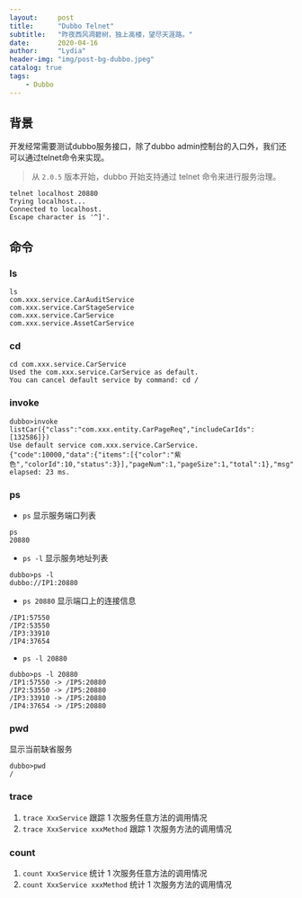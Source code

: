 ```yaml
---
layout:     post
title:      "Dubbo Telnet"
subtitle:   "昨夜西风凋碧树，独上高楼，望尽天涯路。"
date:       2020-04-16
author:     "Lydia"
header-img: "img/post-bg-dubbo.jpeg"
catalog: true
tags:
    - Dubbo
---
```


## 背景

开发经常需要测试dubbo服务接口，除了dubbo admin控制台的入口外，我们还可以通过telnet命令来实现。

>  从 `2.0.5` 版本开始，dubbo 开始支持通过 telnet 命令来进行服务治理。

```
telnet localhost 20880
Trying localhost...
Connected to localhost.
Escape character is '^]'.
```

## 命令

### ls

```
ls
com.xxx.service.CarAuditService
com.xxx.service.CarStageService
com.xxx.service.CarService
com.xxx.service.AssetCarService
```

### cd

```
cd com.xxx.service.CarService
Used the com.xxx.service.CarService as default.
You can cancel default service by command: cd /
```

### invoke

```
dubbo>invoke listCar({"class":"com.xxx.entity.CarPageReq","includeCarIds":[132586]})
Use default service com.xxx.service.CarService.
{"code":10000,"data":{"items":[{"color":"紫色","colorId":10,"status":3}],"pageNum":1,"pageSize":1,"total":1},"msg":"Success","traceId":"18f94fb98cea4b22aaf7b0e44bccca40"}
elapsed: 23 ms.
```

### ps

- `ps` 显示服务端口列表
```
ps 
20880
```

- `ps -l` 显示服务地址列表
```
dubbo>ps -l
dubbo://IP1:20880
```

- `ps 20880` 显示端口上的连接信息
```
/IP1:57550
/IP2:53550
/IP3:33910
/IP4:37654
```

- `ps -l 20880`
```  
dubbo>ps -l 20880
/IP1:57550 -> /IP5:20880
/IP2:53550 -> /IP5:20880
/IP3:33910 -> /IP5:20880
/IP4:37654 -> /IP5:20880
```

### pwd

显示当前缺省服务

```
dubbo>pwd
/
```

### trace

1. `trace XxxService` 跟踪 1 次服务任意方法的调用情况
2. `trace XxxService xxxMethod` 跟踪 1 次服务方法的调用情况

### count

1. `count XxxService` 统计 1 次服务任意方法的调用情况
2. `count XxxService xxxMethod` 统计 1 次服务方法的调用情况